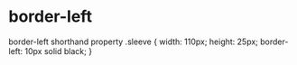 # border-left
border-left shorthand property
.sleeve {
  width: 110px;
  height: 25px;
    border-left: 10px solid black;
  }
